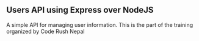 ## Users API using Express over NodeJS 

A simple API for managing user information. This is the part of the training organized by Code Rush Nepal